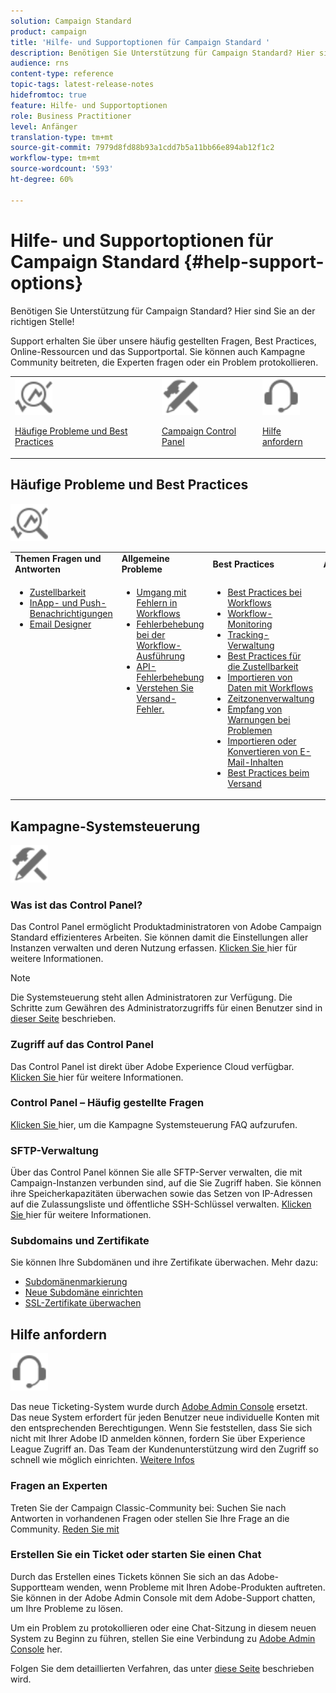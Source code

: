 ```yaml
---
solution: Campaign Standard
product: campaign
title: 'Hilfe- und Supportoptionen für Campaign Standard '
description: Benötigen Sie Unterstützung für Campaign Standard? Hier sind Sie an der richtigen Stelle!
audience: rns
content-type: reference
topic-tags: latest-release-notes
hidefromtoc: true
feature: Hilfe- und Supportoptionen
role: Business Practitioner
level: Anfänger
translation-type: tm+mt
source-git-commit: 7979d8fd88b93a1cdd7b5a11bb66e894ab12f1c2
workflow-type: tm+mt
source-wordcount: '593'
ht-degree: 60%

---
```



# Hilfe- und Supportoptionen für Campaign Standard {#help-support-options}

Benötigen Sie Unterstützung für Campaign Standard? Hier sind Sie an der richtigen Stelle!

Support erhalten Sie über unsere häufig gestellten Fragen, Best Practices, Online-Ressourcen und das Supportportal. Sie können auch Kampagne Community beitreten, die Experten fragen oder ein Problem protokollieren.

<table>
    <tr>
        <td><img src="start/using/assets/do-not-localize/icon-faq.svg" width="60px"><p><a href="#faq">Häufige Probleme und Best Practices</a></p></td>
        <td><img src="start/using/assets/do-not-localize/icon-control-panel.svg" width="60px"><p><a href="#control-panel">Campaign Control Panel</a></p></td>
        <td><img src="start/using/assets/do-not-localize/icon-support.svg" width="60px"><p><a href="#support">Hilfe anfordern</a></p></td>
    </tr>
</table>

## Häufige Probleme und Best Practices

<img src="start/using/assets/do-not-localize/icon-faq.svg" width="60px">

<table>
    <tr><td><strong>Themen Fragen und Antworten</strong></td><td><strong>Allgemeine Probleme</strong></td><td><strong>Best Practices</strong></td><td><strong>Anleitung</strong></td></tr>
    <tr>
    <td valign="top">
        <ul>
        <li><a href="sending/using/monitor-deliverability.md">Zustellbarkeit</a></li>
        <li><a href="administration/using/aep-faq.md">InApp- und Push-Benachrichtigungen</a></li>
        <li><a href="designing/using/faq-email-designer.md">Email Designer</a></li>
        </ul>
    </td>
    <td valign="top">
        <ul>
        <li><a href="automating/using/monitoring-workflow-execution.md#error-management">Umgang mit Fehlern in Workflows</a></li>
        <li><a href="automating/using/best-practices-workflows.md">Fehlerbehebung bei der Workflow-Ausführung</a></li>
        <li><a href="api/using/troubleshooting.md">API-Fehlerbehebung</a></li>
        <li><a href="sending/using/understanding-delivery-failures.md">Verstehen Sie Versand-Fehler.</a></li>
        </ul>
    </td>
   <td valign="top">
        <ul>
        <li><a href="automating/using/best-practices-workflows.md">Best Practices bei Workflows</a></li>
        <li><a href="automating/using/about-workflow-execution.md">Workflow-Monitoring</a></li>
        <li><a href="sending/using/tracking-messages.md">Tracking-Verwaltung</a></li>
        <li><a href="sending/using/about-deliverability.md">Best Practices für die Zustellbarkeit</a></li>
        <li><a href="automating/using/creating-import-workflow-templates.md">Importieren von Daten mit Workflows</a></li>
        <li><a href="sending/using/sending-messages-at-the-recipient-s-time-zone.md">Zeitzonenverwaltung</a></li>
        <li><a href="sending/using/receiving-alerts-when-failures-happen.md">Empfang von Warnungen bei Problemen</a></li>
        <li><a href="designing/using/using-existing-content.md">Importieren oder Konvertieren von E-Mail-Inhalten</a></li>
        <li><a href="sending/using/delivery-best-practices.md">Best Practices beim Versand</a></li>
        </ul>
    </td>
    <td valign="top">
        <ul>
        <li><a href="rn/using/release-planning.md">Upgrade auf eine neue Version</a></li>
        <li><a href="sending/using/monitoring-a-delivery.md">Überwachen von Sendungen</a></li>
        <li><a href="sending/using/understanding-quarantine-management.md">Funktionsweise der Quarantäneverwaltung</a></li>
        <li><a href="start/using/privacy-management.md">Verwaltung von Datenschutz und Einverständniserklärungen</a></li>
        <li><a href="automating/using/query.md">Erstellen einer Abfrage</a></li>
        <li><a href="automating/using/query-samples.md">Beispiele für Abfragen</a></li>
        <li><a href="https://helpx.adobe.com/campaiacs-mobile.html">Konfigurieren von Mobile-Kanälen</a></li>
        </ul>
    </td>
    </tr>
</table>

## Kampagne-Systemsteuerung

<img src="start/using/assets/do-not-localize/icon-control-panel.svg" width="60px">

### Was ist das Control Panel?

Das Control Panel ermöglicht Produktadministratoren von Adobe Campaign Standard effizienteres Arbeiten. Sie können damit die Einstellungen aller Instanzen verwalten und deren Nutzung erfassen.
[Klicken Sie ](https://experienceleague.adobe.com/docs/control-panel/using/discover-control-panel/key-features.html?lang=en#discover-control-panel) hier für weitere Informationen.

>[!NOTE]
>
>Die Systemsteuerung steht allen Administratoren zur Verfügung. Die Schritte zum Gewähren des Administratorzugriffs für einen Benutzer sind in [dieser Seite](https://experienceleague.adobe.com/docs/control-panel/using/discover-control-panel/managing-permissions.html?lang=en#discover-control-panel) beschrieben.

### Zugriff auf das Control Panel

 Das Control Panel ist direkt über Adobe Experience Cloud verfügbar. [Klicken Sie ](https://experienceleague.adobe.com/docs/control-panel/using/discover-control-panel/accessing-control-panel.html?lang=en#discover-control-panel) hier für weitere Informationen.

### Control Panel – Häufig gestellte Fragen

[Klicken Sie ](https://experienceleague.adobe.com/docs/control-panel/using/faq.html?lang=en) hier, um die Kampagne Systemsteuerung FAQ aufzurufen.

### SFTP-Verwaltung

Über das Control Panel können Sie alle SFTP-Server verwalten, die mit Campaign-Instanzen verbunden sind, auf die Sie Zugriff haben. Sie können ihre Speicherkapazitäten überwachen sowie das Setzen von IP-Adressen auf die Zulassungsliste und öffentliche SSH-Schlüssel verwalten. [Klicken Sie ](https://experienceleague.adobe.com/docs/control-panel/using/sftp-management/about-sftp-management.html?lang=de#sftp-management) hier für weitere Informationen.

### Subdomains und Zertifikate

Sie können Ihre Subdomänen und ihre Zertifikate überwachen. Mehr dazu:

* [Subdomänenmarkierung](https://experienceleague.adobe.com/docs/control-panel/using/subdomains-and-certificates/subdomains-branding.html?lang=en#subdomains-and-certificates)
* [Neue Subdomäne einrichten](https://experienceleague.adobe.com/docs/control-panel/using/subdomains-and-certificates/setting-up-new-subdomain.html?lang=en#subdomains-and-certificates)
* [SSL-Zertifikate überwachen](https://experienceleague.adobe.com/docs/control-panel/using/subdomains-and-certificates/renewing-subdomain-certificate.html?lang=en#subdomains-and-certificates)

## Hilfe anfordern

<img src="start/using/assets/do-not-localize/icon-support.svg" width="60px">

Das neue Ticketing-System wurde durch [Adobe Admin Console](https://adminconsole.adobe.com/overview) ersetzt. Das neue System erfordert für jeden Benutzer neue individuelle Konten mit den entsprechenden Berechtigungen. Wenn Sie feststellen, dass Sie sich nicht mit Ihrer Adobe ID anmelden können, fordern Sie über Experience League Zugriff an. Das Team der Kundenunterstützung wird den Zugriff so schnell wie möglich einrichten. [Weitere Infos](https://helpx.adobe.com/de/enterprise/admin-guide.html/enterprise/using/support-for-experience-cloud.ug.html)

### Fragen an Experten

Treten Sie der Campaign Classic-Community bei: Suchen Sie nach Antworten in vorhandenen Fragen oder stellen Sie Ihre Frage an die Community. [Reden Sie mit](https://experienceleaguecommunities.adobe.cadobe-campaign-standard/ct-p/adobe-campaign-standard-community)

### Erstellen Sie ein Ticket oder starten Sie einen Chat

Durch das Erstellen eines Tickets können Sie sich an das Adobe-Supportteam wenden, wenn Probleme mit Ihren Adobe-Produkten auftreten. Sie können in der Adobe Admin Console mit dem Adobe-Support chatten, um Ihre Probleme zu lösen.

Um ein Problem zu protokollieren oder eine Chat-Sitzung in diesem neuen System zu Beginn zu führen, stellen Sie eine Verbindung zu [Adobe Admin Console](https://adminconsole.adobe.com/overview) her.

Folgen Sie dem detaillierten Verfahren, das unter [diese Seite](https://helpx.adobe.com/enterprise/admin-guide.html/enterprise/using/support-for-experience-cloud.ug.html) beschrieben wird.
